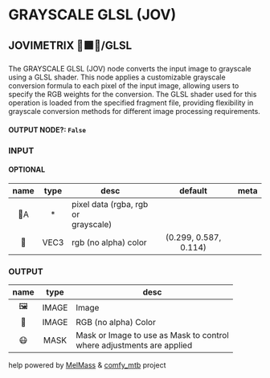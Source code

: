 # GRAYSCALE GLSL (JOV)

## JOVIMETRIX 🔺🟩🔵/GLSL

The GRAYSCALE GLSL (JOV) node converts the input image to grayscale using a GLSL shader. This node applies a customizable grayscale conversion formula to each pixel of the input image, allowing users to specify the RGB weights for the conversion. The GLSL shader used for this operation is loaded from the specified fragment file, providing flexibility in grayscale conversion methods for different image processing requirements.

#### OUTPUT NODE?: `False`

### INPUT

#### OPTIONAL

name | type | desc | default | meta
:---:|:---:|---|:---:|---
👾A | * | pixel data (rgba, rgb or<br>grayscale) |  | 
🌈 | VEC3 | rgb (no alpha) color | (0.299, 0.587, 0.114) | 

### OUTPUT

name | type | desc
:---:|:---:|---
🖼️ | IMAGE | Image 
🌈 | IMAGE | RGB (no alpha) Color 
😷 | MASK | Mask or Image to use as Mask to control<br>where adjustments are applied 

help powered by [MelMass](https://github.com/melMass) & [comfy_mtb](https://github.com/melMass/comfy_mtb) project